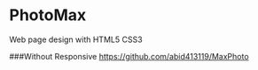 # PhotoMax
Web page design with HTML5 CSS3

###Without Responsive
https://github.com/abid413119/MaxPhoto
